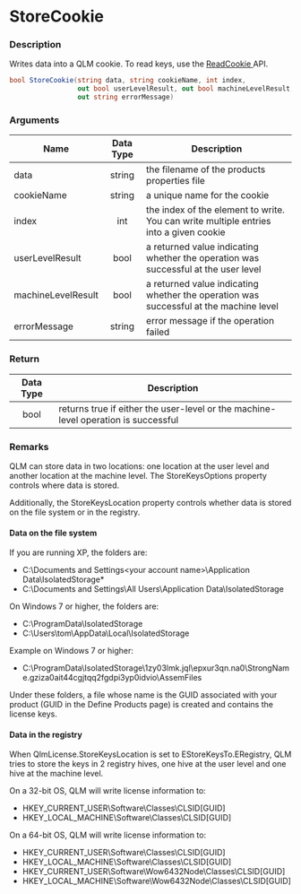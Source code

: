 # StoreCookie

### Description

Writes data into a QLM cookie. To read keys, use the [ReadCookie ](readcookie.md)API.

```csharp
bool StoreCookie(string data, string cookieName, int index, 
                 out bool userLevelResult, out bool machineLevelResult, 
                 out string errorMessage)
```

### Arguments

| Name               | Data Type | Description                                                                           |
| ------------------ | :-------: | ------------------------------------------------------------------------------------- |
| data               |   string  | the filename of the products properties file                                          |
| cookieName         |   string  | a unique name for the cookie                                                          |
| index              |    int    | the index of the element to write. You can write multiple entries into a given cookie |
| userLevelResult    |    bool   | a returned value indicating whether the operation was successful at the user level    |
| machineLevelResult |    bool   | a returned value indicating whether the operation was successful at the machine level |
| errorMessage       |   string  | error message if the operation failed                                                 |

### Return

| Data Type | Description                                                                        |
| :-------: | ---------------------------------------------------------------------------------- |
|    bool   | returns true if either the user-level or the machine-level operation is successful |

### Remarks

QLM can store data in two locations: one location at the user level and another location at the machine level. The StoreKeysOptions property controls where data is stored.

Additionally, the StoreKeysLocation property controls whether data is stored on the file system or in the registry.

#### Data on the file system

If you are running XP, the folders are:

* C:\Documents and Settings\<your account name>\Application Data\IsolatedStorage\*
* C:\Documents and Settings\All Users\Application Data\IsolatedStorage

On Windows 7 or higher, the folders are:

* C:\ProgramData\IsolatedStorage
* C:\Users\tom\AppData\Local\IsolatedStorage

Example on Windows 7 or higher:

* C:\ProgramData\IsolatedStorage\1zy03lmk.jql\epxur3qn.na0\StrongName.gziza0ait44cgjtqq2fgdpi3yp0idvio\AssemFiles

Under these folders, a file whose name is the GUID associated with your product (GUID in the Define Products page) is created and contains the license keys.

#### Data in the registry

When QlmLicense.StoreKeysLocation is set to EStoreKeysTo.ERegistry, QLM tries to store the keys in 2 registry hives, one hive at the user level and one hive at the machine level.

On a 32-bit OS, QLM will write license information to:

* HKEY\_CURRENT\_USER\Software\Classes\CLSID\[GUID]
* HKEY\_LOCAL\_MACHINE\Software\Classes\CLSID\[GUID]

On a 64-bit OS, QLM will write license information to:

* HKEY\_CURRENT\_USER\Software\Classes\CLSID\[GUID]
* HKEY\_LOCAL\_MACHINE\Software\Classes\CLSID\[GUID]
* HKEY\_CURRENT\_USER\Software\Wow6432Node\Classes\CLSID\[GUID]
* HKEY\_LOCAL\_MACHINE\Software\Wow6432Node\Classes\CLSID\[GUID]
